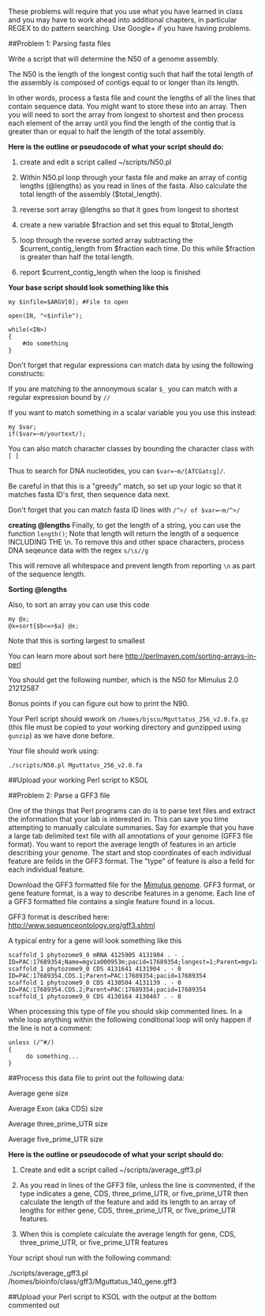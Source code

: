 These problems will require that you use what you have learned in class and you may have to work ahead into additional chapters, in particular REGEX to do pattern searching. Use Google+ if you have having problems.

##Problem 1: Parsing fasta files

Write a script that will determine the N50 of a genome assembly.

The N50 is the length of the longest contig such that half the total length of the assembly is composed of contigs equal to or longer than its length.

In other words, process a fasta file and count the lengths of all the lines that contain sequence data. You might want to store these into an array. Then you will need to sort the array from longest to shortest and then process each element of the array until you find the length of the contig that is greater than or equal to half the length of the total assembly.

**Here is the outline or pseudocode of what your script should do:**

1) create and edit a script called ~/scripts/N50.pl

2) Within N50.pl loop through your fasta file and make an array of contig lengths (@lengths) as you read in lines of the fasta. Also calculate the total length of the assembly ($total_length).

3) reverse sort array @lengths so that it goes from longest to shortest

4) create a new variable $fraction and set this equal to $total_length

5) loop through the reverse sorted array subtracting the $current_contig_length from $fraction each time. Do this while $fraction is greater than half the total length.

6) report $current_contig_length when the loop is finished

**Your base script should look something like this**

```
my $infile=$ARGV[0]; #File to open

open(IN, "<$infile");

while(<IN>)
{
	#do something
}
```

Don't forget that regular expressions can match data by using the following constructs:

If you are matching to the annonymous scalar `$_` you can match with a regular expression bound by `//`

If you want to match something in a scalar variable you you use this instead: 

```
my $var;
if($var=~m/yourtext/);
```

You can also match character classes by bounding the character class with `[ ]`

Thus to search for DNA nucleotides, you can `$var=~m/[ATCGatcg]/`.

Be careful in that this is a "greedy" match, so set up your logic so that it matches fasta ID's first, then sequence data next.

Don't forget that you can match fasta ID lines with `/^>/ of $var=~m/^>/`

**creating @lengths**
Finally, to get the length of a string, you can use the function `length()`;
Note that length will return the length of a sequence INCLUDING THE \n. To remove this and other space characters, process DNA seqeunce data with the regex `s/\s//g`

This will remove all whitespace and prevent length from reporting `\n` as part of the sequence length.

**Sorting @lengths**

Also, to sort an array you can use this code

```
my @x;
@x=sort{$b<=>$a} @x;
```

Note that this is sorting largest to smallest

You can learn more about sort here http://perlmaven.com/sorting-arrays-in-perl


You should get the following number, which is the N50 for Mimulus 2.0
21212587

Bonus points if you can figure out how to print the N90.

Your Perl script should wwork on `/homes/bjsco/Mguttatus_256_v2.0.fa.gz` (this file must be copied to your working directory and gunzipped using `gunzip`) as we have done before.

Your file should work using:

```
./scripts/N50.pl Mguttatus_256_v2.0.fa
```

##Upload your working Perl script to KSOL 

##Problem 2: Parse a GFF3 file

One of the things that Perl programs can do is to parse text files and extract the information that your lab is interested in. This can save you time attempting to manually calculate summaries. Say for example that you have a large tab delimited text file with all annotations of your genome (GFF3 file format). You want to report the average length of features in an article describing your genome. The start and stop coordinates of each individual feature are feilds in the GFF3 format. The "type" of feature is also a feild for each individual feature.

Download the GFF3 formatted file for the [Mimulus genome](https://docs.google.com/file/d/0B_FK3mkgo1L0azFIRGxhVHpnaGs/edit). GFF3 format, or gene feature format, is a way to describe features in a genome. Each line of a GFF3 formatted file contains a single feature found in a locus.

GFF3 format is described here:  http://www.sequenceontology.org/gff3.shtml

A typical entry for a gene will look something like this


```
scaffold_1 phytozome9_0 mRNA 4125905 4131904 . - . ID=PAC:17689354;Name=mgv1a000953m;pacid=17689354;longest=1;Parent=mgv1a000953m.g
scaffold_1 phytozome9_0 CDS 4131641 4131904 . - 0 ID=PAC:17689354.CDS.1;Parent=PAC:17689354;pacid=17689354
scaffold_1 phytozome9_0 CDS 4130504 4131139 . - 0 ID=PAC:17689354.CDS.2;Parent=PAC:17689354;pacid=17689354
scaffold_1 phytozome9_0 CDS 4130164 4130407 . - 0 
```

When processing this type of file you should skip commented lines. In a while loop anything within the following conditional loop will only happen if the line is not a comment:

```
unless (/^#/) 
{
	 do something...
}
```

##Process this data file to print out the following data:

Average gene size

Average Exon (aka CDS) size

Average three_prime_UTR size

Average five_prime_UTR size

**Here is the outline or pseudocode of what your script should do:**

1) Create and edit a script called ~/scripts/average_gff3.pl

2) As you read in lines of the GFF3 file, unless the line is commented, if the type indicates a gene, CDS, three_prime_UTR, or five_prime_UTR then calculate the length of the feature and add its length to an array of lengths for either gene, CDS, three_prime_UTR, or five_prime_UTR features.

3) When this is complete calculate the average length for gene, CDS, three_prime_UTR, or five_prime_UTR features

Your script shoul run with the following command:

./scripts/average_gff3.pl /homes/bioinfo/class/gff3/Mguttatus_140_gene.gff3

##Upload your Perl script to KSOL with the output at the bottom commented out
